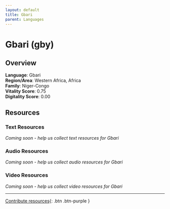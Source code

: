 ```yaml
---
layout: default
title: Gbari
parent: Languages
---
```


# Gbari (gby)

## Overview

**Language**: Gbari  
**Region/Area**: Western Africa, Africa  
**Family**: Niger-Congo  
**Vitality Score**: 0.75  
**Digitality Score**: 0.00  

## Resources

### Text Resources
*Coming soon - help us collect text resources for Gbari*

### Audio Resources
*Coming soon - help us collect audio resources for Gbari*

### Video Resources
*Coming soon - help us collect video resources for Gbari*

---

[Contribute resources](https://fairtrain.github.io/){: .btn .btn-purple }
